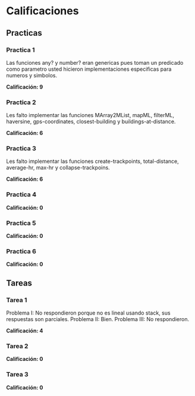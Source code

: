 # Calificaciones

## Practicas

### Practica 1

Las funciones any? y number? eran genericas pues toman un predicado como parametro usted hicieron implementaciones especificas para numeros y simbolos.

**Calificación: 9**

### Practica 2

Les falto implementar las funciones MArray2MList, mapML, filterML, haversine,
gps-coordinates, closest-building y buildings-at-distance.

**Calificación: 6**

### Practica 3

Les falto implementar las funciones create-trackpoints, total-distance, 
average-hr, max-hr y collapse-trackpoins.

**Calificación: 6**

### Practica 4

**Calificación: 0**

### Practica 5

**Calificación: 0**

### Practica 6

**Calificación: 0**

## Tareas

### Tarea 1
Problema I: No respondieron porque no es lineal usando stack,
sus respuestas son parciales.
Problema II: Bien.
Problema III: No respondieron.

**Calificación: 4**

### Tarea 2

**Calificación: 0**

### Tarea 3

**Calificación: 0**